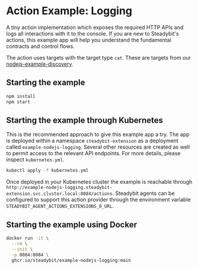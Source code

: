 # Action Example: Logging

A tiny action implementation which exposes the required HTTP APIs and logs all interactions with it to the console. If you are new to Steadybit's actions,
this example app will help you understand the fundamental contracts and control flows.

The action uses targets with the target type `cat`. These are targets from
our [nodejs-example-discovery](https://github.com/steadybit/discovery-kit/tree/main/examples/nodejs-example-discovery).

## Starting the example

```sh
npm install
npm start
```

## Starting the example through Kubernetes

This is the recommended approach to give this example app a try. The app is deployed within a namespace `steadybit-extension` as a deployment
called `example-nodejs-logging`. Several other resources are created as well to permit access to the relevant API endpoints. For more details, please
inspect `kubernetes.yml`.

```sh
kubectl apply -f kubernetes.yml
```

Once deployed in your Kubernetes cluster the example is reachable
through `http://example-nodejs-logging.steadybit-extension.svc.cluster.local:8084/actions`. Steadybit agents can be configured to support this
action provider through the environment variable `STEADYBIT_AGENT_ACTIONS_EXTENSIONS_0_URL`.

## Starting the example using Docker

```sh
docker run -it \
  --rm \
  --init \
  -p 8084:8084 \
  ghcr.io/steadybit/example-nodejs-logging:main
```
